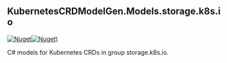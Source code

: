 ## KubernetesCRDModelGen.Models.storage.k8s.io
[![Nuget](https://img.shields.io/nuget/vpre/KubernetesCRDModelGen.Models.storage.k8s.io.svg?style=flat-square)](https://www.nuget.org/packages/KubernetesCRDModelGen.Models.storage.k8s.io)[![Nuget)](https://img.shields.io/nuget/dt/KubernetesCRDModelGen.Models.storage.k8s.io.svg?style=flat-square)](https://www.nuget.org/packages/KubernetesCRDModelGen.Models.storage.k8s.io)

C# models for Kubernetes CRDs in group storage.k8s.io.